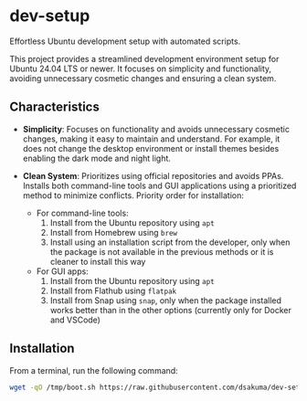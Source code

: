 # dev-setup

Effortless Ubuntu development setup with automated scripts.

This project provides a streamlined development environment setup for Ubuntu 24.04 LTS or newer. It focuses on simplicity and functionality, avoiding unnecessary cosmetic changes and ensuring a clean system.

## Characteristics

- **Simplicity**: Focuses on functionality and avoids unnecessary cosmetic changes, making it easy to maintain and understand. For example, it does not change the desktop environment or install themes besides enabling the dark mode and night light.
- **Clean System**: Prioritizes using official repositories and avoids PPAs. Installs both command-line tools and GUI applications using a prioritized method to minimize conflicts. Priority order for installation:

  - For command-line tools:
    1. Install from the Ubuntu repository using `apt`
    2. Install from Homebrew using `brew`
    3. Install using an installation script from the developer, only when the package is not available in the previous methods or it is cleaner to install this way
  - For GUI apps:
    1. Install from the Ubuntu repository using `apt`
    2. Install from Flathub using `flatpak`
    3. Install from Snap using `snap`, only when the package installed works better than in the other options (currently only for Docker and VSCode)

## Installation

From a terminal, run the following command:

```sh
wget -qO /tmp/boot.sh https://raw.githubusercontent.com/dsakuma/dev-setup/main/boot.sh && source /tmp/boot.sh
```
